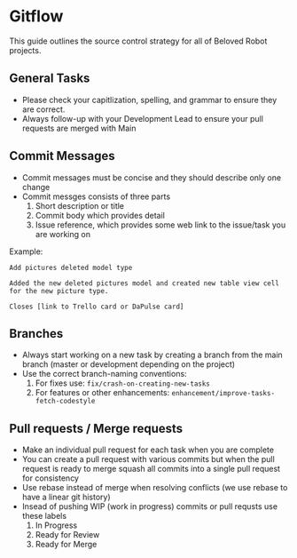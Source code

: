 # Gitflow

This guide outlines the source control strategy for all of Beloved Robot projects.

## General Tasks
- Please check your capitlization, spelling, and grammar to ensure they are correct.
- Always follow-up with your Development Lead to ensure your pull requests are merged with Main

## Commit Messages
- Commit messages must be concise and they should describe only one change
- Commit messges consists of three parts
  1. Short description or title
  2. Commit body which provides detail
  3. Issue reference, which provides some web link to the issue/task you are working on

Example:
```shell
Add pictures deleted model type 

Added the new deleted pictures model and created new table view cell for the new picture type.

Closes [link to Trello card or DaPulse card]
```

## Branches
- Always start working on a new task by creating a branch from the main branch (master or development depending on the project)
- Use the correct branch-naming conventions:
  1. For fixes use: ```fix/crash-on-creating-new-tasks```
  2. For features or other enhancements: ```enhancement/improve-tasks-fetch-codestyle```

## Pull requests / Merge requests
- Make an individual pull request for each task when you are complete
- You can create a pull request with various commits but when the pull request is ready to merge squash all commits into a single pull request for consistency
- Use rebase instead of merge when resolving conflicts (we use rebase to have a linear git history)
- Insead of pushing WIP (work in progress) commits or pull requsts use these labels
  1. In Progress
  2. Ready for Review
  3. Ready for Merge

